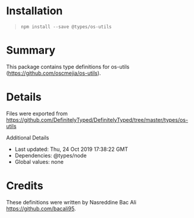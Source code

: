 # Installation
> `npm install --save @types/os-utils`

# Summary
This package contains type definitions for os-utils (https://github.com/oscmejia/os-utils).

# Details
Files were exported from https://github.com/DefinitelyTyped/DefinitelyTyped/tree/master/types/os-utils

Additional Details
 * Last updated: Thu, 24 Oct 2019 17:38:22 GMT
 * Dependencies: @types/node
 * Global values: none

# Credits
These definitions were written by Nasreddine Bac Ali <https://github.com/bacali95>.
